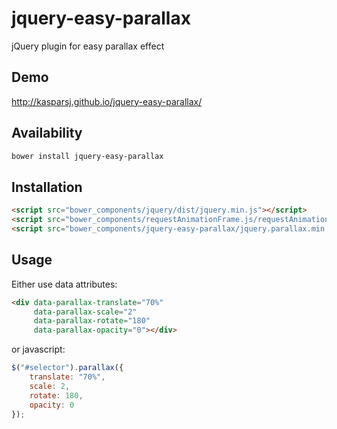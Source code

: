 # jquery-easy-parallax
jQuery plugin for easy parallax effect

## Demo

http://kasparsj.github.io/jquery-easy-parallax/

## Availability

```bash
bower install jquery-easy-parallax
```

## Installation

```html
<script src="bower_components/jquery/dist/jquery.min.js"></script>
<script src="bower_components/requestAnimationFrame.js/requestAnimationFrame.min.js"></script>
<script src="bower_components/jquery-easy-parallax/jquery.parallax.min.js"></script>
```

## Usage

Either use data attributes:

```html
<div data-parallax-translate="70%"
     data-parallax-scale="2"
     data-parallax-rotate="180"
     data-parallax-opacity="0"></div>
```

or javascript:

```javascript
$("#selector").parallax({
    translate: "70%",
    scale: 2,
    rotate: 180,
    opacity: 0
});
```